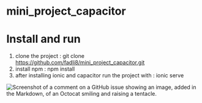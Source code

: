 # mini_project_capacitor

# Install and run
1. clone the project : git clone https://github.com/fadli8/mini_project_capacitor.git
2. install npm : npm install
3. after installing ionic and capacitor run the project with : ionic serve

![Screenshot of a comment on a GitHub issue showing an image, added in the Markdown, of an Octocat smiling and raising a tentacle.]([https://myoctocat.com/assets/images/base-octocat.svg](https://drive.google.com/file/d/1WOvIGlh0dffve7RwbC-6u7nLK8yh-RqO/view?usp=sharing)https://drive.google.com/file/d/1WOvIGlh0dffve7RwbC-6u7nLK8yh-RqO/view?usp=sharing)
